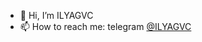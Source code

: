 - 👋 Hi, I’m ILYAGVC
- 📫 How to reach me: 
telegram [@ILYAGVC](https://t.me/ilyagvc)

<!---
ILYAGVC/ILYAGVC is a ✨ special ✨ repository because its `README.md` (this file) appears on your GitHub profile.
You can click the Preview link to take a look at your changes.
--->
